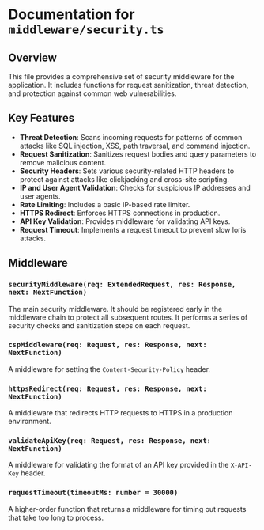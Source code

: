 # Documentation for `middleware/security.ts`

## Overview

This file provides a comprehensive set of security middleware for the application. It includes functions for request sanitization, threat detection, and protection against common web vulnerabilities.

## Key Features

-   **Threat Detection**: Scans incoming requests for patterns of common attacks like SQL injection, XSS, path traversal, and command injection.
-   **Request Sanitization**: Sanitizes request bodies and query parameters to remove malicious content.
-   **Security Headers**: Sets various security-related HTTP headers to protect against attacks like clickjacking and cross-site scripting.
-   **IP and User Agent Validation**: Checks for suspicious IP addresses and user agents.
-   **Rate Limiting**: Includes a basic IP-based rate limiter.
-   **HTTPS Redirect**: Enforces HTTPS connections in production.
-   **API Key Validation**: Provides middleware for validating API keys.
-   **Request Timeout**: Implements a request timeout to prevent slow loris attacks.

## Middleware

### `securityMiddleware(req: ExtendedRequest, res: Response, next: NextFunction)`

The main security middleware. It should be registered early in the middleware chain to protect all subsequent routes. It performs a series of security checks and sanitization steps on each request.

### `cspMiddleware(req: Request, res: Response, next: NextFunction)`

A middleware for setting the `Content-Security-Policy` header.

### `httpsRedirect(req: Request, res: Response, next: NextFunction)`

A middleware that redirects HTTP requests to HTTPS in a production environment.

### `validateApiKey(req: Request, res: Response, next: NextFunction)`

A middleware for validating the format of an API key provided in the `X-API-Key` header.

### `requestTimeout(timeoutMs: number = 30000)`

A higher-order function that returns a middleware for timing out requests that take too long to process.
